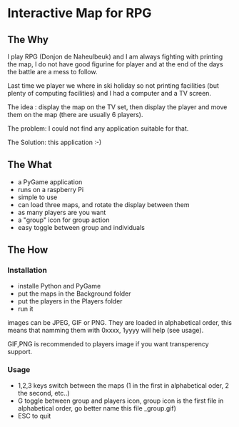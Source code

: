 # Interactive Map for RPG

## The Why

I play RPG (Donjon de Naheulbeuk) and I am always fighting with printing
the map, I do not have good figurine for player and at the end of the days
the battle are a mess to follow.

Last time we player we where in ski holiday so not printing facilities
(but plenty of computing facilities) and I had a computer and a TV screen.

The idea : display the map on the TV set, then display the player and move them
on the map (there are usually 6 players).

The problem: I could not find any application suitable for that.

The Solution: this application :-)

## The What

   * a PyGame application
   * runs on a raspberry Pi
   * simple to use
   * can load three maps, and rotate the display between them
   * as many players are you want
   * a "group" icon for group action
   * easy toggle between group and individuals

## The How

### Installation

   * installe Python and PyGame
   * put the maps in the Background folder
   * put the players in the Players folder
   * run it

images can be JPEG, GIF or PNG. They are loaded in alphabetical order, this means
that namming them with 0xxxx, 1yyyy will help (see usage).

GIF,PNG is recommended to players image if you want transperency support.



### Usage
   * 1,2,3 keys switch between the maps (1 in the first in alphabetical oder, 2 the second, etc..)
   * G toggle between group and players icon, group icon is the first file in alphabetical order, go better name this file _group.gif)
   * ESC to quit

